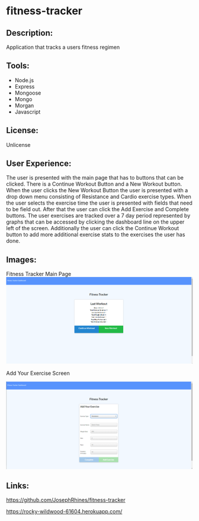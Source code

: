 # fitness-tracker

## Description:
Application that tracks a users fitness regimen

## Tools:
* Node.js
* Express
* Mongoose
* Mongo
* Morgan
* Javascript

## License:
Unlicense

## User Experience:
The user is presented with the main page that has to buttons that can be clicked. There is a Continue Workout Button and a New Workout button. When the user clicks the New Workout Button the user is presented with a drop down menu consisting of Resistance and Cardio exercise types. When the user selects the exercise time the user is presented with fields that need to be field out. After that the user can click the Add Exercise and Complete buttons. The user exercises are tracked over a 7 day period represented by graphs that can be accessed by clicking the dashboard line on the upper left of the screen. Additionally the user can click the Continue Workout button to add more additional exercise stats to the exercises the user has done.

## Images:
Fitness Tracker Main Page
<img src =fitnesstracker.jpeg>

Add Your Exercise Screen

<img src =exercise.jpeg>

## Links:
https://github.com/JosephRhines/fitness-tracker

https://rocky-wildwood-61604.herokuapp.com/

